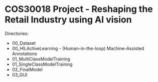 # COS30018 Project - Reshaping the Retail Industry using AI vision

Directories:
- 00_Dataset
- 00_HILActiveLearning - (Human-in-the-loop) Machine-Assisted Annotations
- 01_MultiClassModelTraining
- 01_SingleClassModelTraining
- 02_FinalModel
- 03_GUI
